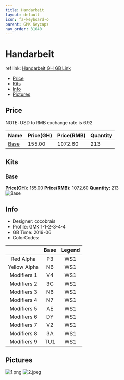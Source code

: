 ```yaml
---
title: Handarbeit
layout: default
icon: fa-keyboard-o
parent: GMK Keycaps
nav_order: 31040
---
```


# Handarbeit

ref link: [Handarbeit GH GB Link](https://geekhack.org/index.php?topic=101312.0)

* [Price](#price)
* [Kits](#kits)
* [Info](#info)
* [Pictures](#pictures)


## Price  
NOTE: USD to RMB exchange rate is 6.92

| Name          | Price(GH)    |  Price(RMB) | Quantity |
| ------------- | ------------ |  ---------- | -------- |
|[Base](#base)|155.00|1072.60|213|


## Kits
### Base
**Price(GH):** 155.00    **Price(RMB):** 1072.60    **Quantity:** 213  
<img src="{{ 'assets/images/gmk-keycaps/handarbeit/kits_pics/base.png' | relative_url }}" alt="Base" class="image featured">


## Info
* Designer: cocobrais
* Profile: GMK 1-1-2-3-4-4
* GB Time: 2019-06
* ColorCodes:  

||Base|Legend
| :-------------: | :-------------: | :------------:
|Red Alpha|P3|WS1
|Yellow Alpha|N6|WS1
|Modifiers 1|V4|WS1
|Modifiers 2|3C|WS1
|Modifiers 3|N6|WS1
|Modifiers 4|N7|WS1
|Modifiers 5|AE|WS1
|Modifiers 6|DY|WS1
|Modifiers 7|V2|WS1
|Modifiers 8|3A|WS1
|Modifiers 9|TU1|WS1


## Pictures
<img src="{{ 'assets/images/gmk-keycaps/handarbeit/rendering_pics/1.png' | relative_url }}" alt="1.png" class="image featured">
<img src="{{ 'assets/images/gmk-keycaps/handarbeit/rendering_pics/2.jpeg' | relative_url }}" alt="2.jpeg" class="image featured">
